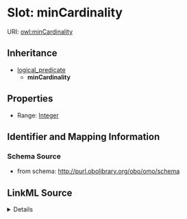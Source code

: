 # Slot: minCardinality

URI: [owl:minCardinality](http://www.w3.org/2002/07/owl#minCardinality)




## Inheritance

* [logical_predicate](logical_predicate.md)
    * **minCardinality**







## Properties

* Range: [Integer](Integer.md)







## Identifier and Mapping Information







### Schema Source


* from schema: http://purl.obolibrary.org/obo/omo/schema




## LinkML Source

<details>
```yaml
name: minCardinality
from_schema: http://purl.obolibrary.org/obo/omo/schema
rank: 1000
is_a: logical_predicate
slot_uri: owl:minCardinality
alias: minCardinality
range: integer

```
</details>